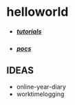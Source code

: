 # helloworld

* ##### [tutorials](tutorials/README.md)
* ##### [pocs](pocs/README.md)

## IDEAS
* online-year-diary
* worktimelogging
